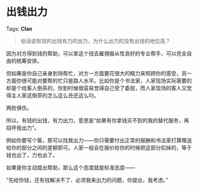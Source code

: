 # 出钱出力

Tags: **Clan**

> 俗话说有钱的出钱有力的出力，为什么出力的没有出钱的地位高？



因为对方得到钱的帮助，可以拿这个钱去雇佣服从性良好的专业帮手，可以完全自由的统筹安排。

但如果是你自己亲身到场帮忙，对方一方面要花很大的精力来照顾你的感受，另一方面你很可能对要帮的忙只是路人水平。比如你是个书法家，人家现场实际需要的却是个给客人倒茶的，你到时候很容易觉得自己受了委屈，而人家现场的客人又觉得主人家这倒茶的怎么这么丑还这么叼。

两败俱伤。

所以，有钱的出钱，有力出力，意思是“如果有你拿钱买不到的我的替代服务，再招呼我出力”。

例如你要写个匾，那可以找我出力——你只需要付出正常的报酬和书法家打算赠送给你的部分之间的差额即可。人家一般会在报价给你的时候把这部分扣掉的，等于钱也出了，力也出了。

如果是你主动提出帮助，那么这个态度就是标准态度——

“先给你钱，还有钱解决不了、必须我来出力的问题，你提出，我考虑。”



